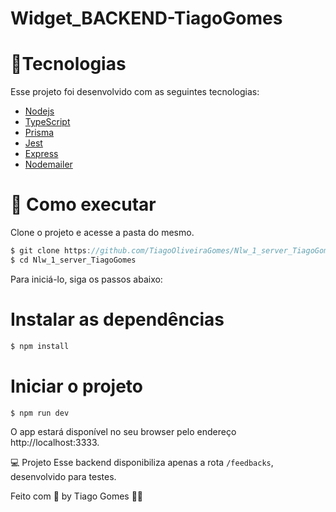 # Widget_BACKEND-TiagoGomes

# 🧪Tecnologias
Esse projeto foi desenvolvido com as seguintes tecnologias:

* [Nodejs](https://nodejs.org/en/)
* [TypeScript](https://www.typescriptlang.org)
* [Prisma](https://www.prisma.io)
* [Jest](https://jestjs.io/pt-BR/)
* [Express](https://expressjs.com/pt-br/)
* [Nodemailer](https://nodemailer.com/about/)


# 🚀 Como executar
Clone o projeto e acesse a pasta do mesmo.

```javascript
$ git clone https://github.com/TiagoOliveiraGomes/Nlw_1_server_TiagoGomes
$ cd Nlw_1_server_TiagoGomes
```
Para iniciá-lo, siga os passos abaixo:

# Instalar as dependências
```javascript
$ npm install
```

# Iniciar o projeto
```javascript
$ npm run dev
```
O app estará disponível no seu browser pelo endereço http://localhost:3333.

💻 Projeto
Esse backend disponibiliza apenas a rota ```/feedbacks```, desenvolvido para testes.

Feito com 🧡 by Tiago Gomes 👋🏻 
